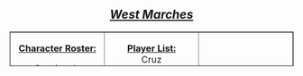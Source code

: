 <h2 style="text-align: center;"><span style="text-decoration: underline;"><strong><em>West Marches</em></strong></span></h2>
<table style="border-collapse: collapse; width: 100%; height: 62px;" border="1">
  <tbody>
    <tr style="height: 62px;">
      <td style="width: 33.3333%; height: 62px; text-align: center; vertical-align: top;">
        <p><span style="text-decoration: underline;"><strong>Character Roster:</strong></span></p>
        <p>Cassius de Ostenwall (Jesse)</p>
        <p>Ezekiel Archeon (Jeremy)</p>
        <p>Matin Madd (Dale)</p>
        <p>Tarkier (Michael)</p>
        <p>Thalia Quicksilver (Kate)</p>
        <p>Vatra Skal (Cruz)</p>
        <p>Wind in the Trees (Tyler)</p>
        <p>&nbsp;</p>
      </td>
      <td style="width: 33.3333%; height: 62px; text-align: center; vertical-align: top;">
        <p><span style="text-decoration: underline;"><strong>Player List:</strong></span><br />Cruz<br />Dale<br />Erica<br />Erka<br />Jeremy<br />Jesse<br />Kate<br />Trevor<br />Tyler</p>
      </td>
      <td style="width: 33.3333%; height: 62px; text-align: center;">&nbsp;</td>
    </tr>
    <tr>
      <td style="width: 33.3333%; text-align: center;">
        <p>Some stuff here fool</p>
        <p>&nbsp;</p>
      </td>
      <td style="width: 33.3333%; text-align: center;">&nbsp;</td>
      <td style="width: 33.3333%; text-align: center;">&nbsp;</td>
    </tr>
  </tbody>
</table>
